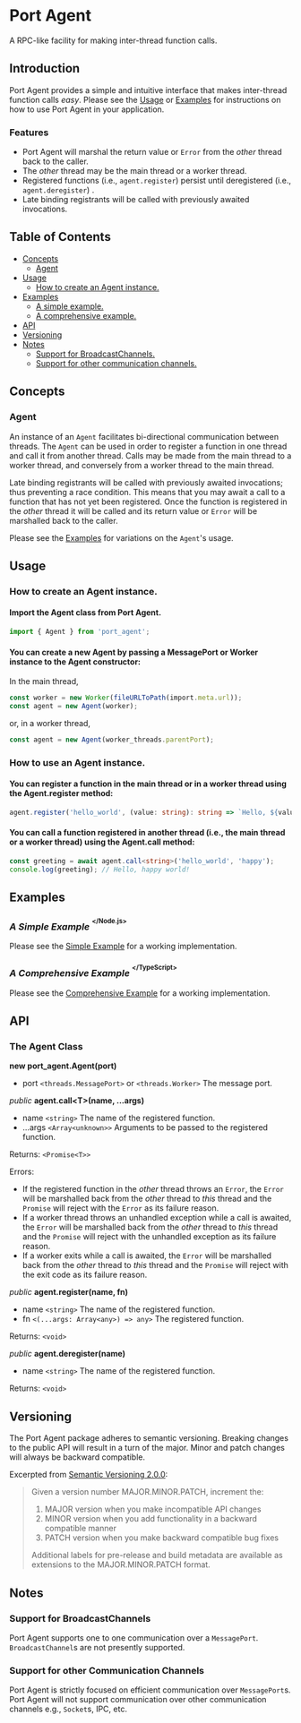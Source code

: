 # Port Agent

A RPC-like facility for making inter-thread function calls.

## Introduction

Port Agent provides a simple and intuitive interface that makes inter-thread function calls *easy*.  Please see the [Usage](#usage) or [Examples](#examples) for instructions on how to use Port Agent in your application.

### Features
- Port Agent will marshal the return value or `Error` from the *other* thread back to the caller.
- The *other* thread may be the main thread or a worker thread.
- Registered functions (i.e., `agent.register`) persist until deregistered (i.e., `agent.deregister`) .
- Late binding registrants will be called with previously awaited invocations. 

## Table of Contents
- [Concepts](#concepts)
    - [Agent](#agent)
- [Usage](#usage)
    - [How to create an Agent instance.](#how-to-create-an-agent-instance)
- [Examples](#examples)
    - [A simple example.](#a-simple-example-nodejs)
    - [A comprehensive example.](#a-comprehensive-example-typescript)
- [API](#api)
- [Versioning](#versioning)
- [Notes](#notes)
    - [Support for BroadcastChannels.](#support-for-broadcastchannels)
    - [Support for other communication channels.](#support-for-other-communication-channels)

## Concepts

### Agent

An instance of an `Agent` facilitates bi-directional communication between threads.  The `Agent` can be used in order to register a function in one thread and call it from another thread.  Calls may be made from the main thread to a worker thread, and conversely from a worker thread to the main thread.

Late binding registrants will be called with previously awaited invocations; thus preventing a race condition.  This means that you may await a call to a function that has not yet been registered.  Once the function is registered in the *other* thread it will be called and its return value or `Error` will be marshalled back to the caller.

Please see the [Examples](#examples) for variations on the `Agent`'s usage.

## Usage

### How to create an Agent instance.

#### Import the Agent class from Port Agent.

```ts
import { Agent } from 'port_agent';
```

#### You can create a new Agent by passing a MessagePort or Worker instance to the Agent constructor:

In the main thread,

```ts
const worker = new Worker(fileURLToPath(import.meta.url));
const agent = new Agent(worker);
```

or, in a worker thread,

```ts
const agent = new Agent(worker_threads.parentPort);
```

### How to use an Agent instance.

#### You can register a function in the main thread or in a worker thread using the Agent.register method:

```ts
agent.register('hello_world', (value: string): string => `Hello, ${value} world!`);
```

#### You can call a function registered in another thread (i.e., the main thread or a worker thread) using the Agent.call method:

```ts
const greeting = await agent.call<string>('hello_world', 'happy');
console.log(greeting); // Hello, happy world!
```

## Examples

### *A Simple Example* <sup><sup>\</Node.js\></sup></sup>
Please see the [Simple Example](https://github.com/faranalytics/port_agent/tree/main/examples/simple) for a working implementation.

### *A Comprehensive Example* <sup><sup>\</TypeScript\></sup></sup>
Please see the [Comprehensive Example](https://github.com/faranalytics/port_agent/tree/main/examples/comprehensive) for a working implementation.

## API

### The Agent Class

**new port_agent.Agent(port)**
- port `<threads.MessagePort>` or `<threads.Worker>` The message port.

_public_ **agent.call\<T\>(name, ...args)**
- name `<string>` The name of the registered function.
- ...args `<Array<unknown>>` Arguments to be passed to the registered function.

Returns: `<Promise<T>>`

Errors:
  - If the registered function in the *other* thread throws an `Error`, the `Error` will be marshalled back from the *other* thread to *this* thread and the `Promise` will reject with the `Error` as its failure reason.
  - If a worker thread throws an unhandled exception while a call is awaited, the `Error` will be marshalled back from the *other* thread to *this* thread and the `Promise` will reject with the unhandled exception as its failure reason.
  - If a worker exits while a call is awaited, the `Error` will be marshalled back from the *other* thread to *this* thread and the `Promise` will reject with the exit code as its failure reason.

_public_ **agent.register(name, fn)**
- name `<string>` The name of the registered function.
- fn `<(...args: Array<any>) => any>` The registered function.

Returns: `<void>`

_public_ **agent.deregister(name)**
- name `<string>` The name of the registered function.

Returns: `<void>`

## Versioning

The Port Agent package adheres to semantic versioning. Breaking changes to the public API will result in a turn of the major. Minor and patch changes will always be backward compatible.

Excerpted from [Semantic Versioning 2.0.0](https://semver.org/):

> Given a version number MAJOR.MINOR.PATCH, increment the:
>
> 1. MAJOR version when you make incompatible API changes
> 2. MINOR version when you add functionality in a backward compatible manner
> 3. PATCH version when you make backward compatible bug fixes
>
> Additional labels for pre-release and build metadata are available as extensions to the MAJOR.MINOR.PATCH format.

## Notes

### Support for BroadcastChannels

Port Agent supports one to one communication over a `MessagePort`.  `BroadcastChannel`s are not presently supported.

### Support for other Communication Channels

Port Agent is strictly focused on efficient communication over `MessagePort`s.  Port Agent will not support communication over other communication channels e.g., `Socket`s, IPC, etc.